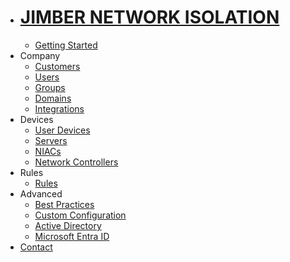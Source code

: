 <!-- docs/_sidebar.md -->

- # [JIMBER NETWORK ISOLATION](./)
  - [Getting Started](./gettingstarted/index)
- Company
  - [Customers](./company/customers/customers)
  - [Users](./company/users/users)
  - [Groups](./company/groups/groups)
  - [Domains](./company/domains/domains)
  - [Integrations](./company/integrations/integrations)
- Devices
  - [User Devices](./devices/userdevices/userdevices)
  - [Servers](./devices/servers/servers)
  - [NIACs](./devices/niacs/niacs)
  - [Network Controllers](./devices/networkcontrollers/networkcontrollers)
- Rules
  - [Rules](./rules/rules)
- Advanced
  - [Best Practices](./advanced/bestpractices/bestpractices)
  - [Custom Configuration](./advanced/customconfiguration/customconfiguration)
  - [Active Directory](./advanced/activedirectory/activedirectory)
  - [Microsoft Entra ID](./advanced/entraid/entraid)
- [Contact](./contact/index)
